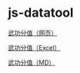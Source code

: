 # js-datatool

[武功分值（网页）](skill_grade.html)

[武功分值（Excel）](skill_grade.xlsx)

[武功分值（MD）](skill_grade.md)
